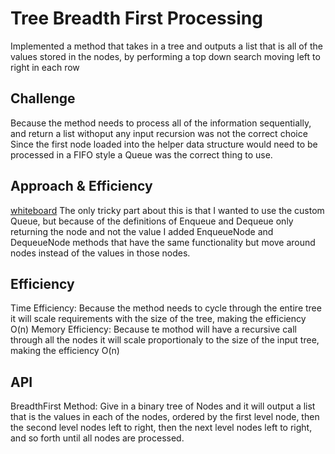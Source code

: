 ﻿# Tree Breadth First Processing
Implemented a method that takes in a tree and outputs a list that is all of the values stored in the nodes, by performing a top down search moving left to right in each row

## Challenge
Because the method needs to process all of the information sequentially, and return a list withoput any input recursion was not the correct choice
Since the first node loaded into the helper data structure would need to be processed in a FIFO style a Queue was the correct thing to use.

## Approach & Efficiency

[whiteboard](Code-Challenge-17.md)
The only tricky part about this is that I wanted to use the custom Queue, but because of the definitions of Enqueue and Dequeue only returning the node and not the value
I added EnqueueNode and DequeueNode methods that have the same functionality but move around nodes instead of the values in those nodes.

## Efficiency
Time Efficiency: Because the method needs to cycle through the entire tree it will scale requirements with the size of the tree, making the efficiency O(n)
Memory Efficiency: Because te mothod will have a recursive call through all the nodes it will scale proportionaly to the size of the input tree, making the efficiency O(n)

## API
BreadthFirst Method: Give in a binary tree of Node<int>s and it will output a list that is the values in each of the nodes, ordered by the first level node, then the second level nodes
left to right, then the next level nodes left to right, and so forth until all nodes are processed.

